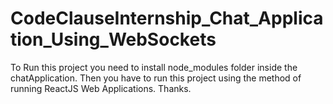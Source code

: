 # CodeClauseInternship_Chat_Application_Using_WebSockets

To Run this project you need to install node_modules folder inside the chatApplication.
Then you have to run this project using the method of running ReactJS Web Applications.
Thanks.
